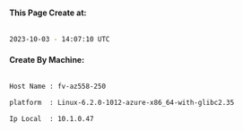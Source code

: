 
   
#### This Page Create at:

```bash

2023-10-03 - 14:07:10 UTC

```

#### Create By Machine:

```bash

Host Name : fv-az558-250

platform  : Linux-6.2.0-1012-azure-x86_64-with-glibc2.35

Ip Local  : 10.1.0.47

```

